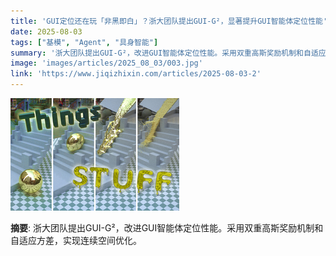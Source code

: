 ```yaml
---
title: 'GUI定位还在玩「非黑即白」？浙大团队提出GUI-G²，显著提升GUI智能体定位性能'
date: 2025-08-03
tags: ["基模", "Agent", "具身智能"]
summary: '浙大团队提出GUI-G²，改进GUI智能体定位性能。采用双重高斯奖励机制和自适应方差，实现连续空间优化。'
image: 'images/articles/2025_08_03/003.jpg'
link: 'https://www.jiqizhixin.com/articles/2025-08-03-2'
---
```

![GUI定位还在玩「非黑即白」？浙大团队提出GUI-G²，显著提升GUI智能体定位性能](images/articles/2025_08_03/003.jpg)

**摘要**: 浙大团队提出GUI-G²，改进GUI智能体定位性能。采用双重高斯奖励机制和自适应方差，实现连续空间优化。
